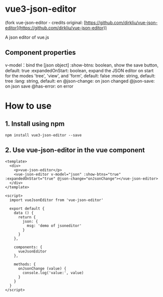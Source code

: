 # vue3-json-editor 

(fork vue-json-editor - credits original: [https://github.com/dirkliu/vue-json-editor](https://github.com/dirkliu/vue-json-editor))

A json editor of vue.js

## Component properties

v-model：bind the [json object]
:show-btns: boolean, show the save button, default: true
:expandedOnStart: boolean, expand the JSON editor on start for the modes 'tree', 'view', and 'form', default: false
:mode: string, default: tree
:lang: string, default: en
@json-change: on json changed
@json-save: on json save
@has-error: on error

# How to use

## 1. Install using npm

```
npm install vue3-json-editor --save
```

## 2. Use vue-json-editor in the vue component

```vue
<template>
  <div>
    <p>vue-json-editor</p>
    <vue-json-editor v-model="json" :show-btns="true" :expandedOnStart="true" @json-change="onJsonChange"></vue-json-editor>
  </div>
</template>

<script>
  import vueJsonEditor from 'vue-json-editor'

  export default {
    data () {
      return {
        json: {
          msg: 'demo of jsoneditor'
        }
      }
    },

    components: {
      vueJsonEditor
    },

    methods: {
      onJsonChange (value) {
        console.log('value:', value)
      }
    }
  }
</script>
```